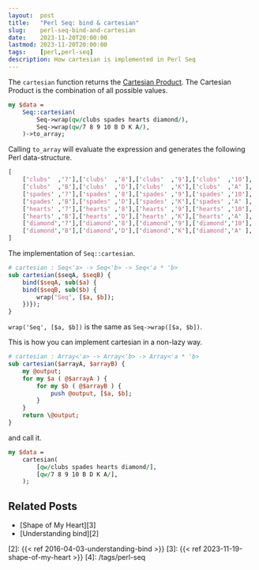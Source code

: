 ```yaml
---
layout:  post
title:   "Perl Seq: bind & cartesian"
slug:    perl-seq-bind-and-cartesian
date:    2023-11-20T20:00:00
lastmod: 2023-11-20T20:00:00
tags:    [perl,perl-seq]
description: How cartesian is implemented in Perl Seq
---
```


The `cartesian` function returns the [Cartesian Product][1]. The Cartesian
Product is the combination of all possible values.

```perl
my $data =
    Seq::cartesian(
        Seq->wrap(qw/clubs spades hearts diamond/),
        Seq->wrap(qw/7 8 9 10 B D K A/),
    )->to_array;
```

Calling `to_array` will evaluate the expression and generates the following
Perl data-structure.

```perl
[
    ['clubs'  ,'7'],['clubs'  ,'8'],['clubs'  ,'9'],['clubs'  ,'10'],
    ['clubs'  ,'B'],['clubs'  ,'D'],['clubs'  ,'K'],['clubs'  ,'A' ],
    ['spades' ,'7'],['spades' ,'8'],['spades' ,'9'],['spades' ,'10'],
    ['spades' ,'B'],['spades' ,'D'],['spades' ,'K'],['spades' ,'A' ],
    ['hearts' ,'7'],['hearts' ,'8'],['hearts' ,'9'],['hearts' ,'10'],
    ['hearts' ,'B'],['hearts' ,'D'],['hearts' ,'K'],['hearts' ,'A' ],
    ['diamond','7'],['diamond','8'],['diamond','9'],['diamond','10'],
    ['diamond','B'],['diamond','D'],['diamond','K'],['diamond','A' ],
]
```

The implementation of `Seq::cartesian`.

```perl
# cartesian : Seq<'a> -> Seq<'b> -> Seq<'a * 'b>
sub cartesian($seqA, $seqB) {
    bind($seqA, sub($a) {
    bind($seqB, sub($b) {
        wrap('Seq', [$a, $b]);
    })});
}
```

`wrap('Seq', [$a, $b])` is the same as `Seq->wrap([$a, $b])`.

This is how you can implement cartesian in a non-lazy way.

```perl
# cartesian : Array<'a> -> Array<'b> -> Array<'a * 'b>
sub cartesian($arrayA, $arrayB) {
    my @output;
    for my $a ( @$arrayA ) {
        for my $b ( @$arrayB ) {
            push @output, [$a, $b];
        }
    }
    return \@output;
}
```

and call it.

```perl
my $data =
    cartesian(
        [qw/clubs spades hearts diamond/],
        [qw/7 8 9 10 B D K A/],
    );
```

## Related Posts

* [Shape of My Heart][3]
* [Understanding bind][2]


[1]: https://en.wikipedia.org/wiki/Cartesian_product
[2]: {{< ref 2016-04-03-understanding-bind >}}
[3]: {{< ref 2023-11-19-shape-of-my-heart >}}
[4]: /tags/perl-seq
